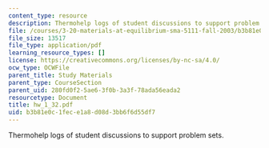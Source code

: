 ```yaml
---
content_type: resource
description: Thermohelp logs of student discussions to support problem sets.
file: /courses/3-20-materials-at-equilibrium-sma-5111-fall-2003/b3b81e0c1fece1a8d08d3bb6f6d55df7_hw_1_32.pdf
file_size: 13517
file_type: application/pdf
learning_resource_types: []
license: https://creativecommons.org/licenses/by-nc-sa/4.0/
ocw_type: OCWFile
parent_title: Study Materials
parent_type: CourseSection
parent_uid: 280fd0f2-5ae6-3f0b-3a3f-78ada56eada2
resourcetype: Document
title: hw_1_32.pdf
uid: b3b81e0c-1fec-e1a8-d08d-3bb6f6d55df7
---
```

Thermohelp logs of student discussions to support problem sets.